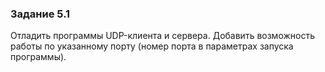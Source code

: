 ### Задание 5.1
Отладить программы UDP-клиента и сервера. Добавить возможность работы по указанному порту (номер порта в параметрах запуска программы).

